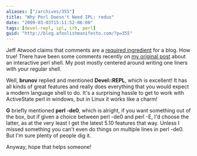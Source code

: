 ```yaml
---
aliases: ["/archives/355"]
title: "Why Perl Doesn't Need IPL: redux"
date: "2009-03-03T15:11:52-06:00"
tags: [devel-repl, ipl, irb, perl]
guid: "http://blog.afoolishmanifesto.com/?p=355"
---
```

Jeff Atwood claims that comments are a [required
ingredient](http://www.codinghorror.com/blog/archives/000538.html) for a blog.
How true! There have been some comments recently on [my original
post](/archives/68) about an interactive perl shell. My post mostly centered
around writing one liners with your regular shell.

Well, **brunov** replied and mentioned **Devel::REPL**, which is excellent! It
has all kinds of great features and really does everything that you would expect
a modern language shell to do. It's a surprising hassle to get to work with
ActiveState perl in windows, but in Linux it works like a charm!

**G** briefly mentioned **perl -de0**, which is alright, if you want something
out of the box, but if given a choice between perl -de0 and perl -E, I'd choose
the latter, as at the very least I get the latest 5.10 features that way. Unless
I missed something you can't even do things on multiple lines in perl -de0. But
I'm sure plenty of people dig it.

Anyway, hope that helps someone!
